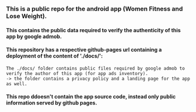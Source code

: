 ﻿### This is a public repo for the android app (Women Fitness and Lose Weight).

#### This contains the public data required to verify the authenticity of this app by google admob.

#### This repository has a respective github-pages url containing a deployment of the content of './docs/':
    The ./docs/ folder contains public files required by google admob to verify the author of this app (for app ads inventory).
    -> the folder contains a privacy policy and a landing page for the app as well.


#### This repo ddoesn't contain the app source code, instead only public information served by github pages.
